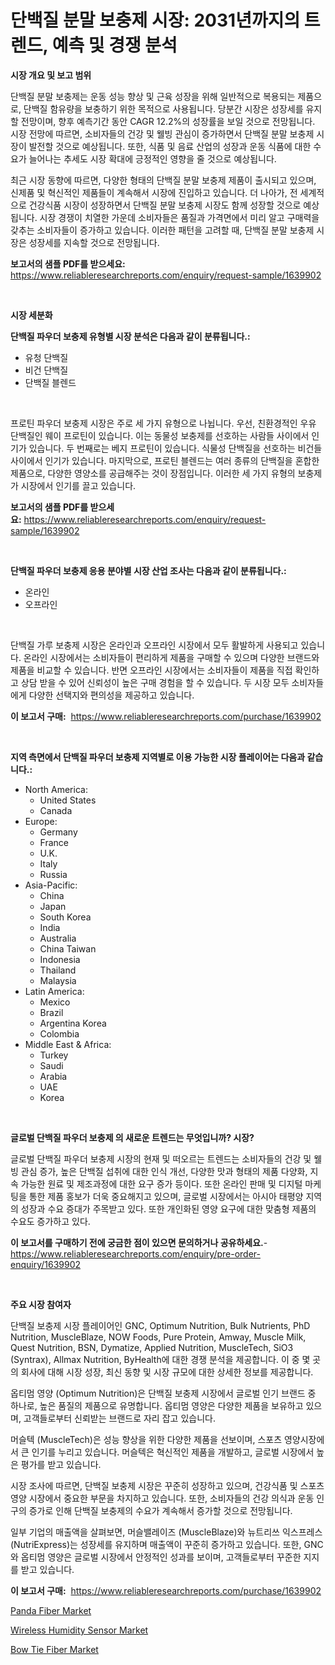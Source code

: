 <p><h1>단백질 분말 보충제 시장: 2031년까지의 트렌드, 예측 및 경쟁 분석</h1></p><p><strong>시장 개요 및 보고 범위</strong></p>
<p><p>단백질 분말 보충제는 운동 성능 향상 및 근육 성장을 위해 일반적으로 복용되는 제품으로, 단백질 함유량을 보충하기 위한 목적으로 사용됩니다. 당분간 시장은 성장세를 유지할 전망이며, 향후 예측기간 동안 CAGR 12.2%의 성장률을 보일 것으로 전망됩니다. 시장 전망에 따르면, 소비자들의 건강 및 웰빙 관심이 증가하면서 단백질 분말 보충제 시장이 발전할 것으로 예상됩니다. 또한, 식품 및 음료 산업의 성장과 운동 식품에 대한 수요가 늘어나는 추세도 시장 확대에 긍정적인 영향을 줄 것으로 예상됩니다.</p><p>최근 시장 동향에 따르면, 다양한 형태의 단백질 분말 보충제 제품이 출시되고 있으며, 신제품 및 혁신적인 제품들이 계속해서 시장에 진입하고 있습니다. 더 나아가, 전 세계적으로 건강식품 시장이 성장하면서 단백질 분말 보충제 시장도 함께 성장할 것으로 예상됩니다. 시장 경쟁이 치열한 가운데 소비자들은 품질과 가격면에서 미리 알고 구매력을 갖추는 소비자들이 증가하고 있습니다. 이러한 패턴을 고려할 때, 단백질 분말 보충제 시장은 성장세를 지속할 것으로 전망됩니다.</p></p>
<p><strong>보고서의 샘플 PDF를 받으세요:</strong> <a href="https://www.reliableresearchreports.com/enquiry/request-sample/1639902">https://www.reliableresearchreports.com/enquiry/request-sample/1639902</a></p>
<p>&nbsp;</p>
<p><strong>시장 세분화</strong></p>
<p><strong>단백질 파우더 보충제 유형별 시장 분석은 다음과 같이 분류됩니다.:</strong></p>
<p><ul><li>유청 단백질</li><li>비건 단백질</li><li>단백질 블렌드</li></ul></p>
<p>&nbsp;</p>
<p><p>프로틴 파우더 보충제 시장은 주로 세 가지 유형으로 나뉩니다. 우선, 친환경적인 우유 단백질인 웨이 프로틴이 있습니다. 이는 동물성 보충제를 선호하는 사람들 사이에서 인기가 있습니다. 두 번째로는 베지 프로틴이 있습니다. 식물성 단백질을 선호하는 비건들 사이에서 인기가 있습니다. 마지막으로, 프로틴 블렌드는 여러 종류의 단백질을 혼합한 제품으로, 다양한 영양소를 공급해주는 것이 장점입니다. 이러한 세 가지 유형의 보충제가 시장에서 인기를 끌고 있습니다.</p></p>
<p><strong>보고서의 샘플 PDF를 받으세요:</strong>&nbsp;<a href="https://www.reliableresearchreports.com/enquiry/request-sample/1639902">https://www.reliableresearchreports.com/enquiry/request-sample/1639902</a></p>
<p>&nbsp;</p>
<p><strong> 단백질 파우더 보충제 응용 분야별 시장 산업 조사는 다음과 같이 분류됩니다.:</strong></p>
<p><ul><li>온라인</li><li>오프라인</li></ul></p>
<p>&nbsp;</p>
<p><p>단백질 가루 보충제 시장은 온라인과 오프라인 시장에서 모두 활발하게 사용되고 있습니다. 온라인 시장에서는 소비자들이 편리하게 제품을 구매할 수 있으며 다양한 브랜드와 제품을 비교할 수 있습니다. 반면 오프라인 시장에서는 소비자들이 제품을 직접 확인하고 상담 받을 수 있어 신뢰성이 높은 구매 경험을 할 수 있습니다. 두 시장 모두 소비자들에게 다양한 선택지와 편의성을 제공하고 있습니다.</p></p>
<p><strong>이 보고서 구매:</strong>&nbsp; <a href="https://www.reliableresearchreports.com/purchase/1639902">https://www.reliableresearchreports.com/purchase/1639902</a></p>
<p>&nbsp;</p>
<p><strong>지역 측면에서 단백질 파우더 보충제 지역별로 이용 가능한 시장 플레이어는 다음과 같습니다.:</strong></p>
<p><ul>
    <li>
        North America:
        <ul>
            <li>United States</li>
            <li>Canada</li>
        </ul>
    </li>
    <li>
        Europe:
        <ul>
            <li>Germany</li>
            <li>France</li>
            <li>U.K.</li>
            <li>Italy</li>
            <li>Russia</li>
        </ul>
    </li>
    <li>
        Asia-Pacific:
        <ul>
            <li>China</li>
            <li>Japan</li>
            <li>South Korea</li>
            <li>India</li>
            <li>Australia</li>
            <li>China Taiwan</li>
            <li>Indonesia</li>
            <li>Thailand</li>
            <li>Malaysia</li>
        </ul>
    </li>
    <li>
        Latin America:
        <ul>
            <li>Mexico</li>
            <li>Brazil</li>
            <li>Argentina Korea</li>
            <li>Colombia</li>
        </ul>
    </li>
    <li>
        Middle East & Africa:
        <ul>
            <li>Turkey</li>
            <li>Saudi</li>
            <li>Arabia</li>
            <li>UAE</li>
            <li>Korea</li>
        </ul>
    </li>
    </ul></p>
<p>&nbsp;</p>
<p><strong>글로벌 단백질 파우더 보충제 의 새로운 트렌드는 무엇입니까? 시장?</strong></p>
<p><p>글로벌 단백질 파우더 보충제 시장의 현재 및 떠오르는 트렌드는 소비자들의 건강 및 웰빙 관심 증가, 높은 단백질 섭취에 대한 인식 개선, 다양한 맛과 형태의 제품 다양화, 지속 가능한 원료 및 제조과정에 대한 요구 증가 등이다. 또한 온라인 판매 및 디지털 마케팅을 통한 제품 홍보가 더욱 중요해지고 있으며, 글로벌 시장에서는 아시아 태평양 지역의 성장과 수요 증대가 주목받고 있다. 또한 개인화된 영양 요구에 대한 맞춤형 제품의 수요도 증가하고 있다.</p></p>
<p><strong>이 보고서를 구매하기 전에 궁금한 점이 있으면 문의하거나 공유하세요.</strong>- <a href="https://www.reliableresearchreports.com/enquiry/pre-order-enquiry/1639902">https://www.reliableresearchreports.com/enquiry/pre-order-enquiry/1639902</a></p>
<p>&nbsp;</p>
<p><strong>주요 시장 참여자</strong></p>
<p><p>단백질 보충제 시장 플레이어인 GNC, Optimum Nutrition, Bulk Nutrients, PhD Nutrition, MuscleBlaze, NOW Foods, Pure Protein, Amway, Muscle Milk, Quest Nutrition, BSN, Dymatize, Applied Nutrition, MuscleTech, SiO3 (Syntrax), Allmax Nutrition, ByHealth에 대한 경쟁 분석을 제공합니다. 이 중 몇 곳의 회사에 대해 시장 성장, 최신 동향 및 시장 규모에 대한 상세한 정보를 제공합니다. </p><p>옵티멈 영양 (Optimum Nutrition)은 단백질 보충제 시장에서 글로벌 인기 브랜드 중 하나로, 높은 품질의 제품으로 유명합니다. 옵티멈 영양은 다양한 제품을 보유하고 있으며, 고객들로부터 신뢰받는 브랜드로 자리 잡고 있습니다. </p><p>머슬텍 (MuscleTech)은 성능 향상을 위한 다양한 제품을 선보이며, 스포츠 영양시장에서 큰 인기를 누리고 있습니다. 머슬텍은 혁신적인 제품을 개발하고, 글로벌 시장에서 높은 평가를 받고 있습니다. </p><p>시장 조사에 따르면, 단백질 보충제 시장은 꾸준히 성장하고 있으며, 건강식품 및 스포츠 영양 시장에서 중요한 부문을 차지하고 있습니다. 또한, 소비자들의 건강 의식과 운동 인구의 증가로 인해 단백질 보충제의 수요가 계속해서 증가할 것으로 전망됩니다.</p><p>일부 기업의 매출액을 살펴보면, 머슬밸레이즈 (MuscleBlaze)와 뉴트리쓰 익스프레스 (NutriExpress)는 성장세를 유지하며 매출액이 꾸준히 증가하고 있습니다. 또한, GNC와 옵티멈 영양은 글로벌 시장에서 안정적인 성과를 보이며, 고객들로부터 꾸준한 지지를 받고 있습니다.</p></p>
<p><strong>이 보고서 구매:</strong>&nbsp;&nbsp;<a href="https://www.reliableresearchreports.com/purchase/1639902">https://www.reliableresearchreports.com/purchase/1639902</a></p>
<p><p><a href="https://github.com/bobicer/Market-Research-Report-List-2/blob/main/panda-fiber-market.md">Panda Fiber Market</a></p><p><a href="https://github.com/globismark/Market-Research-Report-List-2/blob/main/wireless-humidity-sensor-market.md">Wireless Humidity Sensor Market</a></p><p><a href="https://github.com/timeliteaut/Market-Research-Report-List-2/blob/main/bow-tie-fiber-market.md">Bow Tie Fiber Market</a></p></p>
